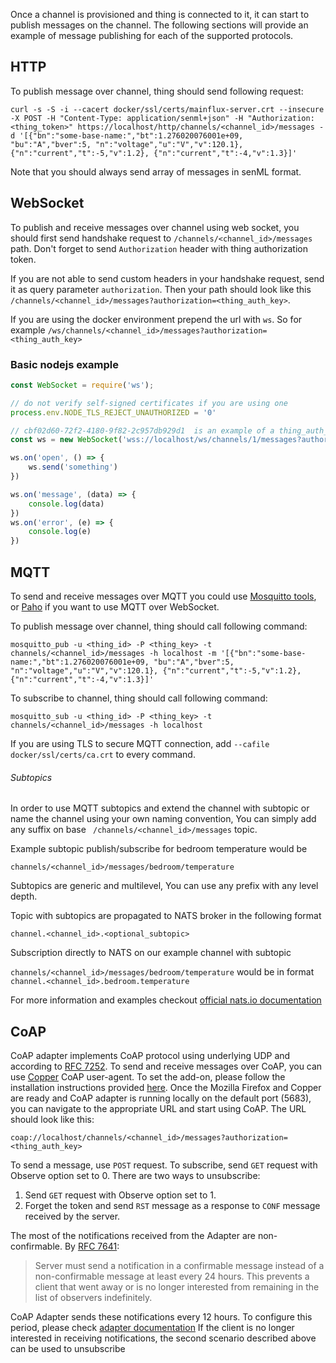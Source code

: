 Once a channel is provisioned and thing is connected to it, it can start to
publish messages on the channel. The following sections will provide an example
of message publishing for each of the supported protocols.

## HTTP

To publish message over channel, thing should send following request:

```
curl -s -S -i --cacert docker/ssl/certs/mainflux-server.crt --insecure -X POST -H "Content-Type: application/senml+json" -H "Authorization: <thing_token>" https://localhost/http/channels/<channel_id>/messages -d '[{"bn":"some-base-name:","bt":1.276020076001e+09, "bu":"A","bver":5, "n":"voltage","u":"V","v":120.1}, {"n":"current","t":-5,"v":1.2}, {"n":"current","t":-4,"v":1.3}]'
```

Note that you should always send array of messages in senML format.

## WebSocket

To publish and receive messages over channel using web socket, you should first
send handshake request to `/channels/<channel_id>/messages` path. Don't forget
to send `Authorization` header with thing authorization token.

If you are not able to send custom headers in your handshake request, send it as
query parameter `authorization`. Then your path should look like this
`/channels/<channel_id>/messages?authorization=<thing_auth_key>`.

If you are using the docker environment prepend the url with `ws`. So for example
`/ws/channels/<channel_id>/messages?authorization=<thing_auth_key>`

### Basic nodejs example

```javascript
const WebSocket = require('ws');

// do not verify self-signed certificates if you are using one
process.env.NODE_TLS_REJECT_UNAUTHORIZED = '0'

// cbf02d60-72f2-4180-9f82-2c957db929d1  is an example of a thing_auth_key
const ws = new WebSocket('wss://localhost/ws/channels/1/messages?authorization=cbf02d60-72f2-4180-9f82-2c957db929d1')

ws.on('open', () => {
    ws.send('something')
})

ws.on('message', (data) => {
    console.log(data)
})
ws.on('error', (e) => {
    console.log(e)
})
```

## MQTT

To send and receive messages over MQTT you could use [Mosquitto tools](https://mosquitto.org),
or [Paho](https://www.eclipse.org/paho/) if you want to use MQTT over WebSocket.

To publish message over channel, thing should call following command:

```
mosquitto_pub -u <thing_id> -P <thing_key> -t channels/<channel_id>/messages -h localhost -m '[{"bn":"some-base-name:","bt":1.276020076001e+09, "bu":"A","bver":5, "n":"voltage","u":"V","v":120.1}, {"n":"current","t":-5,"v":1.2}, {"n":"current","t":-4,"v":1.3}]'
```

To subscribe to channel, thing should call following command:

```
mosquitto_sub -u <thing_id> -P <thing_key> -t channels/<channel_id>/messages -h localhost
```

If you are using TLS to secure MQTT connection, add `--cafile docker/ssl/certs/ca.crt`
to every command.

###### Subtopics
In order to use MQTT subtopics and extend the channel with subtopic or name the channel using your own naming convention, You can simply add any suffix on base ` /channels/<channel_id>/messages` topic.

Example subtopic publish/subscribe for bedroom temperature would be

`channels/<channel_id>/messages/bedroom/temperature`

Subtopics are generic and multilevel, You can use any prefix with any level depth.

Topic with subtopics are propagated to NATS broker in the following format

`channel.<channel_id>.<optional_subtopic>`

Subscription directly to NATS on our example channel with subtopic

`channels/<channel_id>/messages/bedroom/temperature` would be in format `channel.<channel_id>.bedroom.temperature`


For more information and examples checkout [official nats.io documentation](https://nats.io/documentation/writing_applications/subscribing/)


## CoAP

CoAP adapter implements CoAP protocol using underlying UDP and according to [RFC 7252](https://tools.ietf.org/html/rfc7252). To send and receive messages over CoAP, you can use [Copper](https://github.com/mkovatsc/Copper) CoAP user-agent. To set the add-on, please follow the installation instructions provided [here](https://github.com/mkovatsc/Copper#how-to-integrate-the-copper-sources-into-firefox). Once the Mozilla Firefox and Copper are ready and CoAP adapter is running locally on the default port (5683), you can navigate to the appropriate URL and start using CoAP. The URL should look like this:

```
coap://localhost/channels/<channel_id>/messages?authorization=<thing_auth_key>
```

To send a message, use `POST` request. To subscribe, send `GET` request with Observe option set to 0. There are two ways to unsubscribe:
  1) Send `GET` request with Observe option set to 1.
  2) Forget the token and send `RST` message as a response to `CONF` message received by the server.

The most of the notifications received from the Adapter are non-confirmable. By [RFC 7641](https://tools.ietf.org/html/rfc7641#page-18):

> Server must send a notification in a confirmable message instead of a non-confirmable message at least every 24 hours. This prevents a client that went away or is no longer interested from remaining in the list of observers indefinitely.

CoAP Adapter sends these notifications every 12 hours. To configure this period, please check [adapter documentation](../coap/README.md) If the client is no longer interested in receiving notifications, the second scenario described above can be used to unsubscribe
